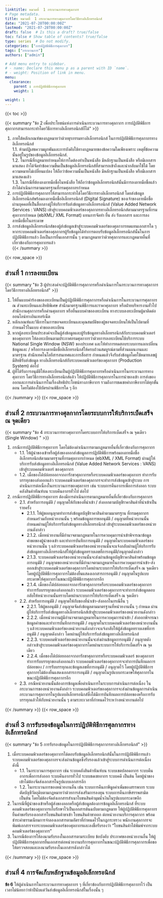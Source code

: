 ```yaml
---
linktitle: หมวดที่  1 กระบวนการทางศุลกากร
# Page metadata.
title: หมวดที่  1 กระบวนการทางศุลกากรโดยวิธีทางอิเล็กทรอนิกส์ 
date: "2021-07-28T00:00:00Z"
lastmod: "2021-07-28T00:00:00Z"
draft: false  # Is this a draft? true/false
toc: false # Show table of contents? true/false
type: series  # Do not modify.
categories: ["การปฏิบัติพิธีการศุลกากร"]
tags: ["กระบวนการ"]
authors: ["admin"]

# Add menu entry to sidebar.
# - name: Declare this menu p as a parent with ID `name`.
# - weight: Position of link in menu.
menu:
  clearance:
    parent : การปฏิบัติพิธีการศุลกากร
    weight: 1

weight: 1
---
```


{{< toc >}}

{{< summary "ข้อ 2 เพื่อประโยชน์แห่งการดำเนินกระบวนการทางศุลกากร  การปฏิบัติพิธีการศุลกากรสามารถกระทำโดยวิธีการทางอิเล็กทรอนิกส์ก็ได้" >}}

1.	ภายใต้หลักเกณฑ์ของกฎหมายว่าด้วยธุรกรรมทางอิเล็กทรอนิกส์  ในการปฏิบัติพิธีการศุลกากรทางอิเล็กทรอนิกส์  
    1.1.	ห้ามปฏิเสธความผูกพันและการบังคับใช้ทางกฎหมายของข้อความใดเพียงเพราะ เหตุที่ข้อความนั้นอยู่ในรูปของข้อมูลอิเล็กทรอนิกส์.  
    1.2.	ในกรณีที่กฎหมายกำหนดให้การใดต้องทำเป็นหนังสือ  มีหลักฐานเป็นหนังสือ   หรือมีเอกสารมาแสดง  ถ้าได้จัดทำข้อความขึ้นเป็นข้อมูลอิเล็กทรอนิกส์ที่สามารถเข้าถึงและนำกลับมาใช้ได้ โดยความหมายไม่เปลี่ยนแปลง  ให้ถือว่าข้อความนั้นเป็นหนังสือ  มีหลักฐานเป็นหนังสือ  หรือมีเอกสารมาแสดงแล้ว   
    1.3.	ในกรณีที่ต้องลงลายมือชื่อในหนังสือ  ให้ถือว่าข้อมูลอิเล็กทรอนิกส์นั้นมีการลงลายมือชื่อแล้ว  ถ้าได้ดำเนินการตามมาตรฐานที่กรมศุลกากรกำหนด   
2.	การปฏิบัติพิธีการศุลกากรให้สามารถกระทำได้โดยวิธีการทางอิเล็กทรอนิกส์  โดยส่งข้อมูลอิเล็กทรอนิกส์พร้อมลงลายมือชื่ออิเล็กทรอนิกส์  (Digital  Signature)  ของเจ้าของลายมือชื่อ  ผ่านบุคคลที่เป็นสื่อกลางผู้ให้บริการรับส่งข้อมูลทางอิเล็กทรอนิกส์  (Value  Added  Network  Services  :  VANS)  เข้าสู่ระบบคอมพิวเตอร์ของศุลกากรทางอิเล็กทรอนิกส์ตามมาตรฐานที่กรมศุลกากรกำหนด  (ebXML/  XML  Format)  แทนการจัดทำ  ยื่น  ส่ง  รับเอกสาร  และการลงลายมือชื่อในกระดาษ   
3.	การส่งข้อมูลอิเล็กทรอนิกส์ของผู้ส่งข้อมูลเข้าสู่ระบบคอมพิวเตอร์ของศุลกากรทดแทนเอกสารใด ๆ  หากระบบคอมพิวเตอร์ของศุลกากรผู้รับข้อมูลได้ทำการตอบรับข้อมูลอิเล็กทรอนิกส์นั้นในการปฏิบัติพิธีการแล้ว  ถือเป็นการยื่นเอกสารนั้น  ๆ  ตามกฎหมายว่าด้วยศุลกากรและกฎหมายอื่นที่เกี่ยวข้องกับการศุลกากรแล้ว   
{{< /summary >}}

{{< row_space >}}
## ส่วนที่ 1 การลงทะเบียน


{{< summary "ข้อ 3 ผู้ประสงค์จะปฏิบัติพิธีการศุลกากรหรือดำเนินการในกระบวนการทางศุลกากร โดยวิธีการทางอิเล็กทรอนิกส์" >}}


1.	ให้ยื่นแบบคำร้องขอลงทะเบียนเป็นผู้ปฏิบัติพิธีการศุลกากรหรือดำเนินการในกระบวนการศุลกากร  ณ  ส่วนทะเบียนและสิทธิพิเศษ  สำนักมาตรฐานพิธีการและราคาศุลกากร  หรือฝ่ายบริหารงานทั่วไป  สำนักงานศุลกากรหรือด่านศุลกากร  หรือยื่นแบบคำขอลงทะเบียน ทางระบบลงทะเบียนผู้มาติดต่อออนไลน์ทางอินเทอร์เน็ต 
2.	หลักเกณฑ์และวิธีการในการขอจดทะเบียนและคุณสมบัติของผู้ขอจดทะเบียนให้เป็นไปตามที่กำหนดไว้ในแบบ คำขอลงทะเบียน 
3.	หากผู้ลงทะเบียนประสงค์จะเป็นผู้ส่งข้อมูลและผู้รับข้อมูลทางอิเล็กทรอนิกส์กับระบบคอมพิวเตอร์ของศุลกากร  ให้ลงทะเบียนตามประกาศกรมศุลกากรว่าด้วยการลงทะเบียนใช้บริการระบบ  National  Single  Window  (NSW)  ของประเทศ  และให้ทำการทดสอบระบบการแลกเปลี่ยนข้อมูลและ / หรือการลงลายมือชื่ออิเล็กทรอนิกส์ให้ครบถ้วนสมบูรณ์ตามที่ส่วนแผนงานและมาตรฐาน สำนักเทคโนโลยีสารสนเทศและการสื่อสาร  กำหนดแล้วจึงรับส่งข้อมูลโดยใช้หมายเลขผู้มีสิทธิรับส่งข้อมูล ทางอิเล็กทรอนิกส์กับระบบคอมพิวเตอร์ของศุลกากร  (Production  System)  ต่อไป 
4.	ผู้ที่ได้รับการอนุมัติให้ลงทะเบียนเป็นผู้ปฏิบัติพิธีการศุลกากรหรือดำเนินการในกระบวนการทางศุลกากร โดยวิธีการทางอิเล็กทรอนิกส์แล้ว  ให้ปฏิบัติพิธีการศุลกากรในการนำของเข้า  การส่งของออกและการดำเนินการในเรื่องสิทธิประโยชน์ทางภาษีอากร  รวมถึงการชดเชยค่าภาษีอากรได้ทุกขั้นตอน  โดยไม่ต้องใช้บัตรผ่านพิธีการใด ๆ  อีก


{{< /summary >}}
{{< row_space >}}
## ส่วนที่  2 กระบวนการทางศุลกากรโดยระบบการให้บริการเบ็ดเสร็จ  ณ  จุดเดียว  

{{< summary "ข้อ 4 กระบวนการทางศุลกากรโดยระบบการให้บริการเบ็ดเสร็จ  ณ  จุดเดียว  (Single  Window) " >}}

1.	กรณีการปฏิบัติพิธีการศุลกากร  โดยไม่ต้องดำเนินการตามกฎหมายอื่นที่เกี่ยวข้องกับการศุลกากร   
    + 1.1.	ให้ผู้นำของเข้าหรือผู้ส่งของออกส่งข้อมูลการปฏิบัติพิธีการพร้อมลงลายมือชื่อ อิเล็กทรอนิกส์ตามมาตรฐานที่กรมศุลกากรกำหนด  (ebXML  /  XML  Format)  ผ่านผู้ให้บริการรับส่งข้อมูลทางอิเล็กทรอนิกส์  (Value  Added  Network  Services  :  VANS)  เข้าสู่ระบบคอมพิวเตอร์ ของศุลกากร   
    + 1.2.	เมื่อของได้ปล่อยออกจากอารักขาศุลกากรหรือระบบคอมพิวเตอร์ของศุลกากร ทำการรับบรรทุกของส่งออกแล้ว  ระบบคอมพิวเตอร์ของศุลกากรจะทำการส่งข้อมูลเข้าสู่ระบบ การดำเนินการต่อเนื่องในกระบวนการของศุลกากร  เช่น  ระบบการคืนอากรเพื่อการส่งออก   ระบบคลังสินค้าทัณฑ์บน  ระบบคืนอากรทั่วไป  ต่อไป   
2.	กรณีการปฏิบัติพิธีการศุลกากร  ต้องมีการดำเนินการตามกฎหมายอื่นที่เกี่ยวข้องกับการศุลกากร   
    + 2.1.	สำหรับการอนุมัติ / อนุญาตให้กับของที่นำเข้า / ส่งออกตามบัญชีราคาสินค้าที่นำเข้าเป็นรายครั้ง   
        * 2.1.1.	ให้ผู้ขออนุญาตทำการส่งข้อมูลบัญชีราคาสินค้าตามมาตรฐาน ที่กรมศุลกากรกำหนดร่วมกับหน่วยงานนั้น ๆ  พร้อมข้อมูลการขออนุมัติ / อนุญาตที่หน่วยงานนั้น กำหนดผ่านผู้ให้บริการรับส่งข้อมูลทางอิเล็กทรอนิกส์  เข้าสู่ระบบคอมพิวเตอร์ของหน่วยงานดังกล่าว   
        * 2.1.2.	เมื่อหน่วยงานที่มีอำนาจตามกฎหมายในการควบคุมการนำเข้าพิจารณาข้อมูลคำขอของผู้นำของเข้า  และทำการบันทึกการอนุมัติ / อนุญาตในระบบคอมพิวเตอร์ของหน่วยงานนั้น ๆ  แล้วระบบคอมพิวเตอร์ของหน่วยงานนั้นจะแจ้งกลับผ่านผู้ให้บริการรับส่งข้อมูลทางอิเล็กทรอนิกส์ให้ผู้ส่งข้อมูลทราบเลขที่การอนุมัติ/อนุญาตดังกล่าว   
        * 2.1.3.	ระบบคอมพิวเตอร์ของหน่วยงานนั้นจะส่งผ่านข้อมูลบัญชีราคาสินค้าพร้อมข้อมูลการอนุมัติ / อนุญาตของหน่วยงานที่มีอำนาจตามกฎหมายในการควบคุมการนำเข้า-ส่งออกเข้าสู่ระบบคอมพิวเตอร์ของศุลกากรโดยผ่านระบบการให้บริการเบ็ดเสร็จ  ณ  จุดเดียว  โดยผู้ปฏิบัติพิธีการศุลกากรไม่ต้องยื่นแสดงเอกสารการอนุมัติ / อนุญาตในรูปแบบกระดาษให้ศุลกากรในขณะปฏิบัติพิธีการศุลกากรอีก   
        * 2.1.4.	เมื่อของได้ปล่อยออกจากอารักขาศุลกากรหรือระบบคอมพิวเตอร์ของศุลกากรทำการรับบรรทุกของส่งออกแล้ว  ระบบคอมพิวเตอร์ของศุลกากรจะทำการส่งข้อมูลตอบกลับให้หน่วยงานนั้นทราบโดยผ่านระบบการให้บริการเบ็ดเสร็จ  ณ  จุดเดียว   
    + 2.2.	 สำหรับการอนุมัติ / อนุญาตให้กับของที่นำเข้า-ส่งออกในกรณีอื่น ๆ 
        * 2.2.1.	ให้ผู้ขออนุมัติ / อนุญาตจัดส่งข้อมูลตามมาตรฐานที่หน่วยงานนั้น ๆ  กำหนด  ผ่านผู้ให้บริการรับส่งข้อมูลทางอิเล็กทรอนิกส์เข้าสู่ระบบคอมพิวเตอร์ของหน่วยงานดังกล่าว 
        * 2.2.2.	เมื่อหน่วยงานผู้มีอำนาจตามกฎหมายในการควบคุมการนำเข้า / ส่งออกพิจารณาข้อมูลคำขอและทำการบันทึกการอนุมัติ / อนุญาตในระบบคอมพิวเตอร์ของหน่วยงานนั้น ๆ  แล้วระบบคอมพิวเตอร์ของหน่วยงานดังกล่าวจะแจ้งกลับให้ผู้ส่งข้อมูลทราบเลขที่การอนุมัติ / อนุญาตดังกล่าว โดยผ่านผู้ให้บริการรับส่งข้อมูลทางอิเล็กทรอนิกส์ 
        * 2.2.3.	ระบบคอมพิวเตอร์ของหน่วยงานนั้นจะส่งผ่านข้อมูลการอนุมัติ / อนุญาตดังกล่าวเข้าสู่ระบบคอมพิวเตอร์ของศุลกากรโดยผ่านระบบการให้บริการเบ็ดเสร็จ  ณ  จุดเดียว 
        * 2.2.4.	เมื่อของได้ปล่อยออกจากอารักขาศุลกากรหรือระบบคอมพิวเตอร์ ของศุลกากรทำการรับบรรทุกของส่งออกแล้ว  ระบบคอมพิวเตอร์ของศุลกากรจะทำการบันทึกผลการปล่อยของ / การรับบรรทุกและข้อมูลเลขที่การอนุมัติ / อนุญาตไว้  โดยผู้ปฏิบัติพิธีการศุลกากรไม่ต้องยื่นแสดงเอกสารการอนุมัติ / อนุญาตในรูปแบบกระดาษให้ศุลกากรในขณะปฏิบัติพิธีการศุลกากรอีก 
    + 2.3.	กรณีหน่วยงานนั้นต้องการข้อมูลเพื่อดำเนินการในระบบการดำเนินการต่อเนื่อง ในกระบวนการของหน่วยงานดังกล่าว  ระบบคอมพิวเตอร์ของศุลกากรจะส่งผ่านข้อมูลการดำเนินกระบวนการศุลกากรในรูปแบบอิเล็กทรอนิกส์ซึ่งได้มีการบันทึกผลการปล่อยของหรือการรับบรรทุกแล้วให้กับหน่วยงานนั้น ๆ  ตามระยะเวลาที่กำหนดไว้ระหว่างหน่วยงานต่อไป



{{< /summary >}}
{{< row_space >}}
## ส่วนที่  3 การรับรองข้อมูลในการปฏิบัติพิธีการศุลกากรทางอิเล็กทรอนิกส์  

{{< summary "ข้อ 5 การรับรองข้อมูลในการปฏิบัติพิธีการศุลกากรทางอิเล็กทรอนิกส์" >}}

1.	เมื่อระบบคอมพิวเตอร์ของศุลกากรได้ตอบรับข้อมูลอิเล็กทรอนิกส์นั้นในการปฏิบัติพิธีการแล้ว  ระบบคอมพิวเตอร์ของศุลกากรจะส่งผ่านข้อมูลซึ่งรับรองแล้วเข้าสู่ระบบการดำเนินการต่อเนื่อง  ดังนี้ 
    + 1.1.	ในกระบวนการศุลกากร  เช่น  ระบบคลังสินค้าทัณฑ์บน  ระบบเขตปลอดอากร  ระบบคืนอากรเพื่อการส่งออก  ระบบคืนอากรทั่วไป  ระบบชดเชยอากร  ระบบคดี  เป็นต้น  โดยผู้นำของเข้าไม่ต้องจัดส่งเอกสารในรูปแบบเอกสารอีก 
    + 1.2.	ในกระบวนการของหน่วยงานอื่น  เช่น  ระบบการคืนภาษีมูลค่าเพิ่มของสรรพากร  ระบบตัดบัญชีวัตถุดิบตามกฎหมายว่าด้วยการส่งเสริมการลงทุน  ระบบการคืนภาษีสรรพสามิต  เป็นต้น  โดยไม่ต้องจัดส่งเอกสารสำเนาใบขนสินค้ามุมน้ำเงินในรูปแบบกระดาษอีก 
2.	ในกรณีที่ผู้นำของเข้าหรือผู้ส่งของออกหรือผู้ส่งข้อมูลต้องการข้อมูลอิเล็กทรอนิกส์ ที่ระบบคอมพิวเตอร์ของศุลกากรเก็บรักษาไว้เป็นเอกสารต้นฉบับตามกฎหมาย  ให้ผู้ปฏิบัติพิธีการศุลกากร ยื่นคำขอรับรองเอกสารใบขนสินค้าขาเข้า  ใบขนสินค้าขาออก  ต่อหน่วยงานบริการศุลกากร  พร้อมชำระค่าธรรมเนียมการจำลองเอกสารตามอัตราที่กำหนดไว้ในกฎกระทรวง  พนักงานศุลกากรจะพิมพ์เอกสารจากระบบคอมพิวเตอร์ของศุลกากรและลงชื่อรับรองว่า  “ใบขนสินค้าได้พิมพ์จากระบบคอมพิวเตอร์ของศุลกากร”   
3.	ในกรณีต้องการให้ลงนามรับรองในเอกสารตามระเบียบ  ข้อบังคับ  ประกาศของหน่วยงานอื่น  ให้ผู้ปฏิบัติพิธีการศุลกากรยื่นเอกสารต่อหน่วยงานบริการศุลกากรในขณะปฏิบัติพิธีการศุลกากรเพื่อขอให้ตรวจสอบและลงนามรับรองในเอกสารดังกล่าวได้ 


{{< /summary >}}
{{< row_space >}}
## ส่วนที่  4 การจัดเก็บหลักฐานข้อมูลอิเล็กทรอนิกส์  
**ข้อ 6** ให้ผู้ดำเนินการในกระบวนการทางศุลกากร   ๆ  ที่เกี่ยวข้องกับการปฏิบัติพิธีการศุลกากรไว้  เป็นเวลาไม่น้อยกว่าห้าปีนับแต่วันส่งข้อมูลอิเล็กทรอนิกส์ในเรื่องนั้น ๆ   


